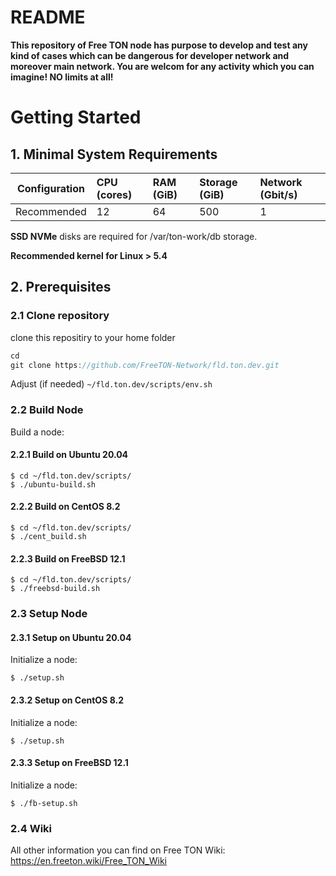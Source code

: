 # README

**This repository of Free TON node has purpose to develop and test any kind of cases which can be dangerous for developer network and moreover main network. You are welcom for any activity which you can imagine! NO limits at all!**
# Getting Started

## 1. Minimal System Requirements
| Configuration | CPU (cores) | RAM (GiB) | Storage (GiB) | Network (Gbit/s)|
|---|:---|:---|:---|:---|
| Recommended |12|64|500|1| 

**SSD NVMe** disks are required for /var/ton-work/db storage. 

**Recommended kernel for Linux > 5.4**
## 2. Prerequisites
### 2.1 Clone repository
clone this repositiry to your home folder
```csharp
cd 
git clone https://github.com/FreeTON-Network/fld.ton.dev.git
```
Adjust (if needed) `~/fld.ton.dev/scripts/env.sh`
    
### 2.2 Build Node
Build a node:  
#### 2.2.1 Build on Ubuntu 20.04
    $ cd ~/fld.ton.dev/scripts/
    $ ./ubuntu-build.sh
#### 2.2.2 Build on CentOS 8.2
    $ cd ~/fld.ton.dev/scripts/
    $ ./cent_build.sh
#### 2.2.3 Build on FreeBSD 12.1
    $ cd ~/fld.ton.dev/scripts/
    $ ./freebsd-build.sh 

### 2.3 Setup Node
#### 2.3.1 Setup on Ubuntu 20.04
Initialize a node:

    $ ./setup.sh
#### 2.3.2 Setup on CentOS 8.2
Initialize a node:

    $ ./setup.sh
#### 2.3.3 Setup on FreeBSD 12.1
Initialize a node:

    $ ./fb-setup.sh
### 2.4 Wiki
All other information you can find on Free TON Wiki:  
https://en.freeton.wiki/Free_TON_Wiki
